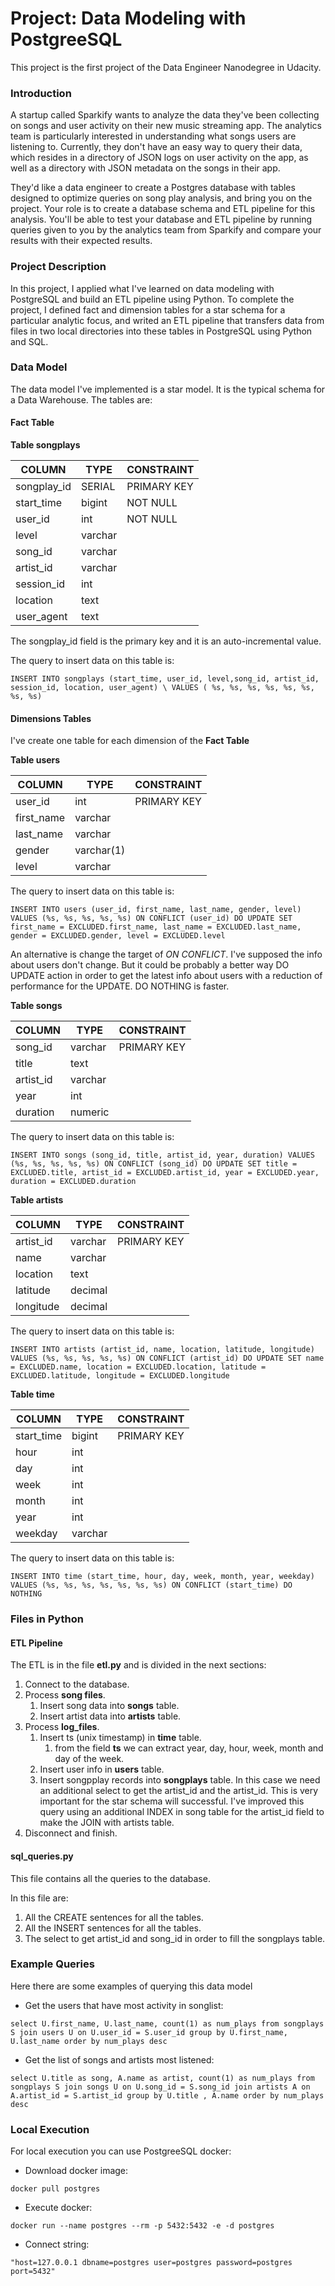 # Project: Data Modeling with PostgreeSQL

This project is the first project of the Data Engineer Nanodegree in Udacity.

### Introduction

A startup called Sparkify wants to analyze the data they've been collecting on songs and user activity on their new
music streaming app. The analytics team is particularly interested in understanding what songs users are listening
to. Currently, they don't have an easy way to query their data, which resides in a directory of JSON logs on user
activity on the app, as well as a directory with JSON metadata on the songs in their app.

They'd like a data engineer to create a Postgres database with tables designed to optimize queries on song play
analysis, and bring you on the project. Your role is to create a database schema and ETL pipeline for this analysis.
You'll be able to test your database and ETL pipeline by running queries given to you by the analytics team from
Sparkify and compare your results with their expected results.

### Project Description

In this project, I applied what I've learned on data modeling with PostgreSQL and build an ETL pipeline using Python. To complete the project, I defined fact and dimension tables for a star schema for a particular analytic focus, and writed an ETL pipeline that transfers data from files in two local directories into these tables in PostgreSQL using Python and SQL.

### Data Model

The data model I've implemented is a star model. It is the typical schema for a Data Warehouse. The tables are:

#### Fact Table

**Table songplays**

| COLUMN      | TYPE    | CONSTRAINT  |
| ----------- | ------- | ----------- |
| songplay_id | SERIAL  | PRIMARY KEY |
| start_time  | bigint  | NOT NULL    |
| user_id     | int     | NOT NULL    |
| level       | varchar |             |
| song_id     | varchar |             |
| artist_id   | varchar |             |
| session_id  | int     |             |
| location    | text    |             |
| user_agent  | text    |             |

The songplay_id field is the primary key and it is an auto-incremental value.

The query to insert data on this table is:

`INSERT INTO songplays (start_time, user_id, level,song_id, artist_id, session_id, location, user_agent) \ VALUES ( %s, %s, %s, %s, %s, %s, %s, %s)`

#### Dimensions Tables

I've create one table for each dimension of the **Fact Table**

**Table users**

| COLUMN     | TYPE       | CONSTRAINT  |
| ---------- | ---------- | ----------- |
| user_id    | int        | PRIMARY KEY |
| first_name | varchar    |             |
| last_name  | varchar    |             |
| gender     | varchar(1) |             |
| level      | varchar    |             |

The query to insert data on this table is:

`INSERT INTO users (user_id, first_name, last_name, gender, level) VALUES (%s, %s, %s, %s, %s) ON CONFLICT (user_id) DO UPDATE SET first_name = EXCLUDED.first_name, last_name = EXCLUDED.last_name, gender = EXCLUDED.gender, level = EXCLUDED.level`

An alternative is change the target of _ON CONFLICT_. I've supposed the info about users don't change. But it
could be probably a better way DO UPDATE action in order to get the latest info about users with a reduction of
performance for the UPDATE. DO NOTHING is faster.

**Table songs**

| COLUMN    | TYPE    | CONSTRAINT  |
| --------- | ------- | ----------- |
| song_id   | varchar | PRIMARY KEY |
| title     | text    |             |
| artist_id | varchar |             |
| year      | int     |             |
| duration  | numeric |             |

The query to insert data on this table is:

`INSERT INTO songs (song_id, title, artist_id, year, duration) VALUES (%s, %s, %s, %s, %s) ON CONFLICT (song_id) DO UPDATE SET title = EXCLUDED.title, artist_id = EXCLUDED.artist_id, year = EXCLUDED.year, duration = EXCLUDED.duration `

**Table artists**

| COLUMN    | TYPE    | CONSTRAINT  |
| --------- | ------- | ----------- |
| artist_id | varchar | PRIMARY KEY |
| name      | varchar |             |
| location  | text    |             |
| latitude  | decimal |             |
| longitude | decimal |             |

The query to insert data on this table is:

`INSERT INTO artists (artist_id, name, location, latitude, longitude) VALUES (%s, %s, %s, %s, %s) ON CONFLICT (artist_id) DO UPDATE SET name = EXCLUDED.name, location = EXCLUDED.location, latitude = EXCLUDED.latitude, longitude = EXCLUDED.longitude`

**Table time**

| COLUMN     | TYPE    | CONSTRAINT  |
| ---------- | ------- | ----------- |
| start_time | bigint  | PRIMARY KEY |
| hour       | int     |             |
| day        | int     |             |
| week       | int     |             |
| month      | int     |             |
| year       | int     |             |
| weekday    | varchar |             |

The query to insert data on this table is:

`INSERT INTO time (start_time, hour, day, week, month, year, weekday) VALUES (%s, %s, %s, %s, %s, %s, %s) ON CONFLICT (start_time) DO NOTHING`

### Files in Python

#### ETL Pipeline

The ETL is in the file **etl.py** and is divided in the next sections:

1. Connect to the database.
2. Process **song files**.
   1. Insert song data into **songs** table.
   2. Insert artist data into **artists** table.
3. Process **log_files**.
   1. Insert ts (unix timestamp) in **time** table.
      1. from the field **ts** we can extract year, day, hour, week, month and day of the week.
   2. Insert user info in **users** table.
   3. Insert songpplay records into **songplays** table. In this case we need an additional select to get the
      artist_id and the artist_id. This is very important for the star schema will successful. I've improved this
      query using an additional INDEX in song table for the artist_id field to make the JOIN with artists table.
4. Disconnect and finish.

#### sql_queries.py

This file contains all the queries to the database.

In this file are:

1.  All the CREATE sentences for all the tables.
2.  All the INSERT sentences for all the tables.
3.  The select to get artist_id and song_id in order to fill the songplays table.

### Example Queries

Here there are some examples of querying this data model

- Get the users that have most activity in songlist:

`select U.first_name, U.last_name, count(1) as num_plays from songplays S join users U on U.user_id = S.user_id group by U.first_name, U.last_name order by num_plays desc`

- Get the list of songs and artists most listened:

`select U.title as song, A.name as artist, count(1) as num_plays from songplays S join songs U on U.song_id = S.song_id join artists A on A.artist_id = S.artist_id group by U.title , A.name order by num_plays desc`

### Local Execution

For local execution you can use PostgreeSQL docker:

- Download docker image:

`docker pull postgres`

- Execute docker:

`docker run --name postgres --rm -p 5432:5432 -e -d postgres`

- Connect string:

`"host=127.0.0.1 dbname=postgres user=postgres password=postgres port=5432" `
